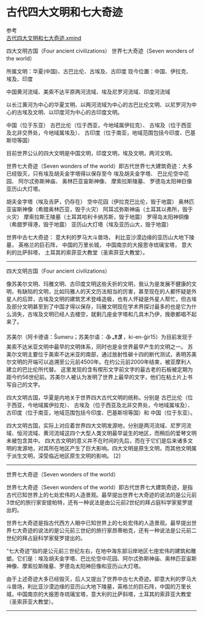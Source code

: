 # 古代四大文明和七大奇迹


参考  
[古代四大文明和七大奇迹.xmind](https://github.com/youngzil/notes/tree/master/常识/古代四大文明和七大奇迹.xmind)



四大文明古国（Four ancient civilizations）
世界七大奇迹（Seven wonders of the world）




所属文明：华夏(中国)、古巴比伦、古埃及、古印度
现今位置：中国、伊拉克、埃及、印度

中国黄河流域、美索不达平原两河流域、埃及尼罗河流域、印度河流域

以长江黄河为中心的华夏文明、以两河流域为中心的古巴比伦文明、以尼罗河为中心的古埃及文明、以印度河为中心的古印度文明。

中国（位于东亚）
古巴比伦（位于西亚，今地域属伊拉克）、
古埃及（位于西亚及北非交界处，今地域属埃及）、
古印度（位于南亚，地域范围包括今印度、巴基斯坦等国）

目前世界公认的四大文明是中国文明，印度文明，埃及文明，两河文明。




世界七大奇迹（Seven wonders of the world）即古代世界七大建筑奇迹：大多已经毁灭，只有埃及胡夫金字塔得以保存至今
埃及胡夫金字塔、
巴比伦空中花园、
阿尔忒弥斯神庙、
奥林匹亚宙斯神像、
摩索拉斯陵墓、
罗德岛太阳神巨像
亚历山大灯塔。

胡夫金字塔（埃及吉萨，仍存在）
空中花园（伊拉克巴比伦，毁于地震）
奥林匹亚宙斯神像（希腊奥林匹亚，毁于火灾）
阿耳忒弥斯神庙（土耳其以弗所，毁于火灾）
摩索拉斯王陵墓（土耳其哈利卡纳苏斯，毁于地震）
罗得岛太阳神铜像（希腊罗得港，毁于地震）
亚历山大灯塔（埃及亚历山大，毁于地震）


世界中古七大奇迹：
意大利的罗马大斗兽场，
利比亚沙漠边缘的亚历山大地下陵墓，
英格兰的巨石阵，
中国的万里长城，
中国南京的大报恩寺琉璃宝塔，
意大利的比萨斜塔，
土耳其的索菲亚大教堂（圣索菲亚大教堂）。





---------------------------------------------------------------------------------------------------------------------

四大文明古国（Four ancient civilizations）

像苏美尔文明、玛雅文明、古印度文明这些夭折的文明，我认为是发展不健康的文明，有缺陷的文明，比如玛雅人的天文历法相当的厉害，甚至现在的人都怀疑是外星人的后羿，古埃及文明的建筑艺术登峰造极，也有人怀疑是外星人帮忙，但古埃及部分文明甚至到了中国才得以保存，玛雅文明现在学术界探讨最多的也是它为什么消失，古埃及文明已经人去楼空，就剩几座金字塔和几具木乃伊，挽歌都唱不起来了。



苏美尔（阿卡德语：Šumeru；苏美尔语：𒆠𒂗𒂠，ki-en-ĝir15）为目前发现于美索不达米亚文明中最早的文明体系，同时也是全世界最早产生的文明之一。
苏美尔文明主要位于美索不达米亚的南部，通过放射性碳十四的断代测试，表明苏美尔文明的开端可以追溯至公元前4500年。在约公元前2000年结束，被亚摩利人建立的巴比伦所代替。
这里发现的含有楔形文字前文字的最古老的石板被定期为距今约56世纪前。苏美尔人被认为发明了世界上最早的文字，他们在粘土片上书写自己的文字。



四大文明古国，华夏是内地关于世界四大古代文明的统称。分别是
古巴比伦（位于西亚，今地域属伊拉克）、
古埃及（位于西亚及北非交界处，今地域属埃及）、
古印度（位于南亚，地域范围包括今印度、巴基斯坦等国）和
中国（位于东亚）。

四大文明古国，实际上对应着世界四大文明发源地，分别是两河流域、尼罗河流域、恒河流域、黄河流域这四个大型人类文明最早诞生的地区，而稍后的爱琴文明未被包含其中。
四大古文明的意义并不在时间的先后，而在于它们是后来诸多文明的发源地，对其所在地区产生了巨大影响。四大文明是原生文明，而其他文明属于派生文明，深受临近地区原生文明的影响。 [2]




---------------------------------------------------------------------------------------------------------------------
世界七大奇迹（Seven wonders of the world）

世界七大奇迹（Seven wonders of the world）即古代世界七大建筑奇迹，是指古代已知世界上的七处宏伟的人造景观。最早提出世界七大奇迹的说法的是公元前3世纪的旅行家安提帕特，还有一种说法是由公元前2世纪的拜占庭科学家斐罗提出的。

世界七大奇迹是指古代西方人眼中已知世界上的七处宏伟的人造景观。最早提出世界七大奇迹的说法的是公元前三世纪的旅行家昂蒂帕克，还有一种说法是公元前二世纪的拜占庭科学家斐罗提出的。

“七大奇迹”指的是公元前三世纪左右，在地中海东部沿岸地区七座宏伟的建筑和雕塑。它们是：埃及胡夫金字塔、巴比伦空中花园、阿尔忒弥斯神庙、奥林匹亚宙斯神像、摩索拉斯陵墓、罗德岛太阳神巨像和亚历山大灯塔。

由于上述奇迹大多已经毁灭，后人又提出了世界中古七大奇迹。即意大利的罗马大斗兽场，利比亚沙漠边缘的亚历山大地下陵墓，英格兰的巨石阵，中国的万里长城，中国南京的大报恩寺琉璃宝塔，意大利的比萨斜塔，土耳其的索菲亚大教堂（圣索菲亚大教堂）。



---------------------------------------------------------------------------------------------------------------------





